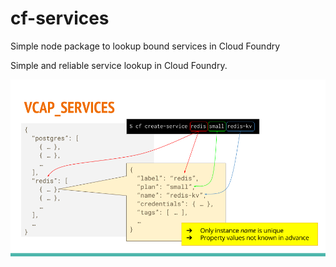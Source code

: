 # cf-services
Simple node package to lookup bound services in Cloud Foundry

Simple and reliable service lookup in Cloud Foundry.

![VCAP_SERVICES](VCAP_SERVICES.png)
